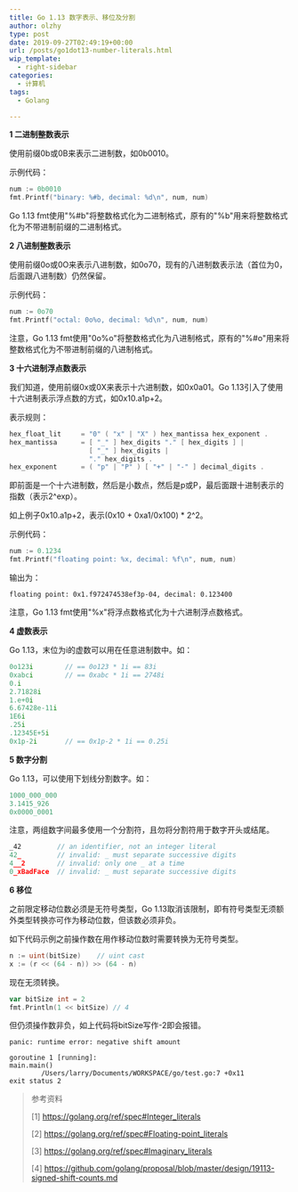 ```yaml
---
title: Go 1.13 数字表示、移位及分割
author: olzhy
type: post
date: 2019-09-27T02:49:19+00:00
url: /posts/go1dot13-number-literals.html
wip_template:
  - right-sidebar
categories:
  - 计算机
tags:
  - Golang

---
```

**1 二进制整数表示**
  
使用前缀0b或0B来表示二进制数，如0b0010。
  
示例代码：

```go
num := 0b0010
fmt.Printf("binary: %#b, decimal: %d\n", num, num)
```

Go 1.13 fmt使用"%#b"将整数格式化为二进制格式，原有的"%b"用来将整数格式化为不带进制前缀的二进制格式。

**2 八进制整数表示**
  
使用前缀0o或0O来表示八进制数，如0o70，现有的八进制数表示法（首位为0，后面跟八进制数）仍然保留。
  
示例代码：

```go
num := 0o70
fmt.Printf("octal: 0o%o, decimal: %d\n", num, num)
```

注意，Go 1.13 fmt使用"0o%o"将整数格式化为八进制格式，原有的"%#o"用来将整数格式化为不带进制前缀的八进制格式。

**3 十六进制浮点数表示**
  
我们知道，使用前缀0x或0X来表示十六进制数，如0x0a01。Go 1.13引入了使用十六进制表示浮点数的方式，如0x10.a1p+2。
  
表示规则：

```go
hex_float_lit     = "0" ( "x" | "X" ) hex_mantissa hex_exponent .
hex_mantissa      = [ "_" ] hex_digits "." [ hex_digits ] |
                    [ "_" ] hex_digits |
                    "." hex_digits .
hex_exponent      = ( "p" | "P" ) [ "+" | "-" ] decimal_digits .
```

即前面是一个十六进制数，然后是小数点，然后是p或P，最后面跟十进制表示的指数（表示2^exp）。
  
如上例子0x10.a1p+2，表示(0x10 + 0xa1/0x100) * 2^2。
  
示例代码：

```go
num := 0.1234
fmt.Printf("floating point: %x, decimal: %f\n", num, num)
```

输出为：

```
floating point: 0x1.f972474538ef3p-04, decimal: 0.123400
```

注意，Go 1.13 fmt使用"%x"将浮点数格式化为十六进制浮点数格式。

**4 虚数表示**
  
Go 1.13，末位为i的虚数可以用在任意进制数中。如：

```go
0o123i        // == 0o123 * 1i == 83i
0xabci        // == 0xabc * 1i == 2748i
0.i
2.71828i
1.e+0i
6.67428e-11i
1E6i
.25i
.12345E+5i
0x1p-2i       // == 0x1p-2 * 1i == 0.25i
```

**5 数字分割**
  
Go 1.13，可以使用下划线分割数字。如：

```go
1000_000_000
3.1415_926
0x0000_0001
```

注意，两组数字间最多使用一个分割符，且勿将分割符用于数字开头或结尾。

```go
_42         // an identifier, not an integer literal
42_         // invalid: _ must separate successive digits
4__2        // invalid: only one _ at a time
0_xBadFace  // invalid: _ must separate successive digits
```

**6 移位**
  
之前限定移动位数必须是无符号类型，Go 1.13取消该限制，即有符号类型无须额外类型转换亦可作为移动位数，但该数必须非负。
  
如下代码示例之前操作数在用作移动位数时需要转换为无符号类型。

```go
n := uint(bitSize)    // uint cast
x := (r << (64 - n)) >> (64 - n)
```

现在无须转换。

```go
var bitSize int = 2
fmt.Println(1 << bitSize) // 4
```

但仍须操作数非负，如上代码将bitSize写作-2即会报错。

```
panic: runtime error: negative shift amount

goroutine 1 [running]:
main.main()
        /Users/larry/Documents/WORKSPACE/go/test.go:7 +0x11
exit status 2
```

> 参考资料
>
> [1]&nbsp;<a href="https://golang.org/ref/spec#Integer_literals" target="blank">https://golang.org/ref/spec#Integer_literals</a>
>
> [2]&nbsp;<a href="https://golang.org/ref/spec#Floating-point_literals" target="blank">https://golang.org/ref/spec#Floating-point_literals</a>
>
> [3]&nbsp;<a href="https://golang.org/ref/spec#Imaginary_literals" target="blank">https://golang.org/ref/spec#Imaginary_literals</a>
>
> [4]&nbsp;<a href="https://github.com/golang/proposal/blob/master/design/19113-signed-shift-counts.md" target="blank">https://github.com/golang/proposal/blob/master/design/19113-signed-shift-counts.md</a>